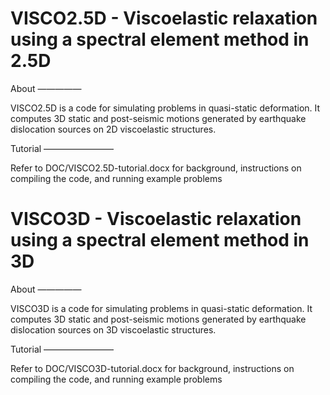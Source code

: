 VISCO2.5D - Viscoelastic relaxation using a spectral element method in 2.5D
===========================================================================

About
—————

VISCO2.5D is a code for simulating problems in quasi-static deformation.  It computes 3D static and post-seismic motions generated by earthquake dislocation sources on 2D viscoelastic structures.


Tutorial
————————

Refer to DOC/VISCO2.5D-tutorial.docx for background, instructions on compiling the code, and running example problems



VISCO3D - Viscoelastic relaxation using a spectral element method in 3D
===========================================================================

About
—————

VISCO3D is a code for simulating problems in quasi-static deformation.  It computes 3D static and post-seismic motions generated by earthquake dislocation sources on 3D viscoelastic structures.


Tutorial
————————

Refer to DOC/VISCO3D-tutorial.docx for background, instructions on compiling the code, and running example problems
